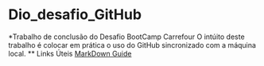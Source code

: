 # Dio_desafio_GitHub
*Trabalho de conclusão do Desafio BootCamp Carrefour
O intúito deste trabalho é colocar em prática o uso do GitHub sincronizado com a máquina local.
** Links Úteis
[MarkDown Guide](https://www.markdownguide.org/basic-syntax/)